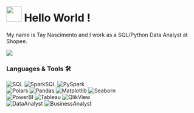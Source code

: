 <h1><img src="https://media.giphy.com/media/ZTm2kDNErHrtegKDPq/giphy.gif" width="40"/> Hello World ! </h1>


My name is Tay Nascimento and I work as a SQL/Python Data Analyst at Shopee.


<p align="left">
<a href="https://www.linkedin.com/in/taynara-gnascimento/"><img src="https://img.shields.io/badge/-Tay Nascimento-0077B5?style=flat&logo=Linkedin&logoColor=white"/></a>
</p>

### Languages & Tools 🛠  
![SQL](https://img.shields.io/badge/-SQL-05122A?style=flat&color=green)&nbsp;![SparkSQL](https://img.shields.io/badge/-SparkSQL-05122A?style=flat&color=green)&nbsp;![PySpark](https://img.shields.io/badge/-PySpark-05122A?style=flat&color=green)&nbsp;  
![Polars](https://img.shields.io/badge/-Polars-05122A?style=flat&color=orange)&nbsp;![Pandas](https://img.shields.io/badge/-Pandas-05122A?style=flat&color=orange)&nbsp;![Matplotlib](https://img.shields.io/badge/-Matplotlib-05122A?style=flat&color=orange)&nbsp;![Seaborn](https://img.shields.io/badge/-Seaborn-05122A?style=flat&color=orange)&nbsp;  
![PowerBI](https://img.shields.io/badge/-PowerBI-05122A?style=flat&color=yellow)&nbsp;![Tableau](https://img.shields.io/badge/-Tableau-05122A?style=flat&color=yellow)&nbsp;![QlikView](https://img.shields.io/badge/-QlikView-05122A?style=flat&color=yellow)&nbsp;  
![DataAnalyst](https://img.shields.io/badge/-DataAnalyst-05122A?style=flat&color=blue)&nbsp;![BusinessAnalyst](https://img.shields.io/badge/-BusinessAnalyst-05122A?style=flat&color=blue)&nbsp;  
